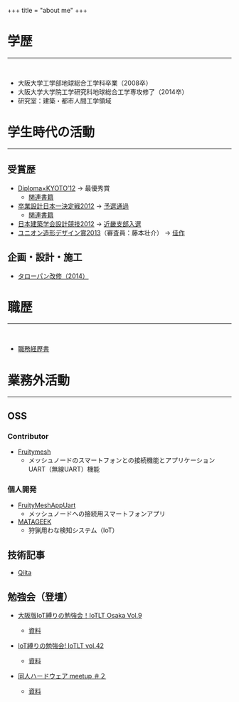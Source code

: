 +++
title = "about me"
+++
# 学歴

---
<br>

* 大阪大学工学部地球総合工学科卒業（2008卒）
* 大阪大学大学院工学研究科地球総合工学専攻修了（2014卒）
* 研究室：建築・都市人間工学領域

# 学生時代の活動
---

## 受賞歴

* [Diploma×KYOTO’12](https://www.shikaku.co.jp/future/exhibition/12_kyoto_diploma/index.html) -> 最優秀賞
  * [関連書籍](https://www.amazon.co.jp/Diploma%C3%97KYOTO%E2%80%9912%E2%80%95%E4%BA%AC%E9%83%BD%E5%BB%BA%E7%AF%89%E5%AD%A6%E7%94%9F%E4%B9%8B%E4%BC%9A%E5%90%88%E5%90%8C%E5%8D%92%E6%A5%AD%E8%A8%AD%E8%A8%88%E5%B1%952012-%E4%BA%AC%E9%83%BD%E5%BB%BA%E7%AF%89%E5%AD%A6%E7%94%9F%E4%B9%8B%E4%BC%9A/dp/4864170606)
* [卒業設計日本一決定戦2012](http://gakuseikaigi.com/nihon1/12/index.html) -> [予選通過](http://gakuseikaigi.com/nihon1/12/result1.html)
  * [関連書籍](https://www.amazon.co.jp/dp/B01ERQKSDG/ref=dp-kindle-redirect?_encoding=UTF8&btkr=1)
* [日本建築学会設計競技2012](https://www.aij.or.jp/kyouikuhukyuuzigyoukankei/v400-12.html) -> [近畿支部入選](https://www.aij.or.jp/jpn/symposium/2012/1211_058-075.pdf)
* [ユニオン造形デザイン賞2013](https://www.uffec.com/archives2013)（審査員：藤本壮介） -> [佳作](https://www.uffec.com/5rty0svphqyr-2/%E5%8A%9B%E3%82%A4%E3%82%BF%E3%82%A4%E3%83%A6%E3%82%A6%E3%82%B4%E3%82%A6)

## 企画・設計・施工

* [タローパン改修（2014）](https://www.facebook.com/%E6%96%B0%E3%82%BF%E3%83%AD%E3%83%BC%E3%83%91%E3%83%B3%E8%A8%88%E7%94%BB-516442458420957/)

# 職歴
---
<br>

* [職務経歴書](/resume)

# 業務外活動
---

## OSS

### Contributor

* [Fruitymesh](https://github.com/mwaylabs/fruitymesh)
  * メッシュノードのスマートフォンとの接続機能とアプリケーションUART（無線UART）機能

### 個人開発

* [FruityMeshAppUart](https://github.com/nishinohi/FruityMeshAppUart)
  * メッシュノードへの接続用スマートフォンアプリ
* [MATAGEEK](/tags/matageek/)
  * 狩猟用わな検知システム（IoT）

## 技術記事

* [Qiita](https://qiita.com/nishinohi)

## 勉強会（登壇）

* [大阪版IoT縛りの勉強会！IoTLT Osaka Vol.9](https://iotlt.connpass.com/event/114206/)
  * [資料](https://docs.google.com/presentation/d/1TrBnJpsznWUd_OuuMdMuvBcByu1LPmN9rq-D7X4g5Ws/edit#slide=id.p)

* [IoT縛りの勉強会! IoTLT vol.42](https://iotlt.connpass.com/event/96592/)
  * [資料](https://docs.google.com/presentation/d/1fCylWcMRgVXf3OMN0vdjWL9vbRFTI3iNFG6A54i5E64/edit#slide=id.g403b4a866d_1_0)

* [同人ハードウェア meetup ＃２](https://dhwmu.connpass.com/event/121139/)
  * [資料](https://docs.google.com/presentation/d/1tyGof3zjFVCYTq16jHoWj01o7GxLehgNTU8mEaZ7vVE/edit?usp=sharing)

</br>
</br>